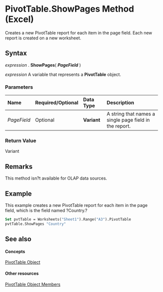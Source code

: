 
# PivotTable.ShowPages Method (Excel)

Creates a new PivotTable report for each item in the page field. Each new report is created on a new worksheet.


## Syntax

 _expression_ . **ShowPages**( **_PageField_** )

 _expression_ A variable that represents a **PivotTable** object.


### Parameters



|**Name**|**Required/Optional**|**Data Type**|**Description**|
|:-----|:-----|:-----|:-----|
| _PageField_|Optional| **Variant**|A string that names a single page field in the report.|

### Return Value

Variant


## Remarks

This method isn?t available for OLAP data sources.


## Example

This example creates a new PivotTable report for each item in the page field, which is the field named ?Country.?


```vb
Set pvtTable = Worksheets("Sheet1").Range("A3").PivotTable 
pvtTable.ShowPages "Country"
```


## See also


#### Concepts


[PivotTable Object](a9c1d4a0-78a9-f9a6-6daf-91cb63e45842.md)
#### Other resources


[PivotTable Object Members](8e8d1692-cf32-63c6-a1f6-54ddcc2a4964.md)
